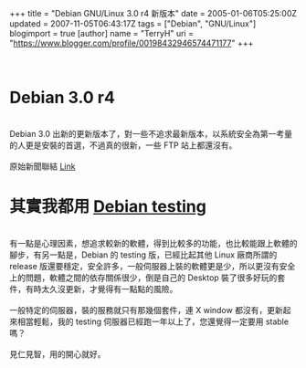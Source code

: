 +++
title = "Debian GNU/Linux 3.0 r4 新版本"
date = 2005-01-06T05:25:00Z
updated = 2007-11-05T06:43:17Z
tags = ["Debian", "GNU/Linux"]
blogimport = true 
[author]
	name = "TerryH"
	uri = "https://www.blogger.com/profile/00198432946574471177"
+++

<br /><h1>Debian 3.0 r4</h1><br />Debian 3.0 出新的更新版本了，對一些不追求最新版本，以系統安全為第一考量的人更是安裝的首選，不過真的很新，一些 FTP 站上都還沒有。<br /><br />原始新聞聯結 <a href="http://www.debian.org/News/2005/20050101">Link</a><br /><h1>其實我都用 <a href="http://cdimage.debian.org/pub/weekly/">Debian testing</a></h1><br />有一點是心理因素，想追求較新的軟體，得到比較多的功能，也比較能跟上軟體的腳步，有另一點是，Debian 的 testing 版，已經比起其他 Linux 廠商所謂的 release 版還要穩定，安全許多，一般伺服器上裝的軟體更是少，所以更沒有安全上的問題，軟體之間的依存關係很少，倒是自己的 Desktop 裝了很多好玩的套件，有時太久沒更新，才覺得有一點點的風險。<br /><br />一般特定的伺服器，裝的服務就只有那幾個套件，連 X window 都沒有，更新起來相當輕鬆，我的 testing 伺服器已經跑一年以上了，您還覺得一定要用 stable 嗎？<br /><br />見仁見智，用的開心就好。
